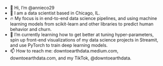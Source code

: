 - 👋 Hi, I’m @annieco29
- 👀 I am a data scientist based in Chicago, IL.
- 🔥 My focus is in end-to-end data science pipelines, and using machine learning models from scikit-learn and other libraries to predict human behavior and churn.
- 🌱 I’m currently learning how to get better at tuning hyper-parameters, spin up front-end visualizations of my data science projects in Streamit, and use PyTorch to train deep learning models.
- 📫 How to reach me: downtoearthdata.medium.com, downtoearthdata.com, and my TikTok, @downtoearthdata.

<!---
annieco29/annieco29 is a ✨ special ✨ repository because its `README.md` (this file) appears on your GitHub profile.
You can click the Preview link to take a look at your changes.
--->
